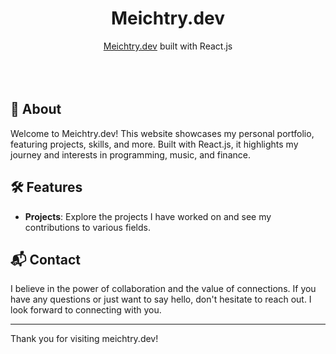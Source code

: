 <div align="center">
<h1>Meichtry.dev</h1>
<a href="https://meichtry.dev/">Meichtry.dev</a> built with React.js<br/>
</div>
<br>
<br>

<br>

## 🌟 About

Welcome to Meichtry.dev! This website showcases my personal portfolio, featuring projects, skills, and more. Built with React.js, it highlights my journey and interests in programming, music, and finance.

## 🛠️ Features

- **Projects**: Explore the projects I have worked on and see my contributions to various fields.

## 📬 Contact

I believe in the power of collaboration and the value of connections. If you have any questions or just want to say hello, don't hesitate to reach out. I look forward to connecting with you.

---

Thank you for visiting meichtry.dev!
